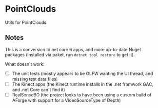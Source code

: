 # PointClouds
Utils for PointClouds

## Notes
This is a conversion to net core 6 apps, and more up-to-date Nuget packages (installed via paket, run `dotnet tool restore` to get it).

What doesn't work:

- [ ] The unit tests (mostly appears to be GLFW wanting the UI thread, and missing test data files)
- [ ] The Kinect apps (the Kinect runtime installs in the .net framwork GAC, and .net Core can't find it)
- [ ] RealSenseBO (the project looks to have been using a custom build of AForge with support for a VideoSourceType of Depth)
